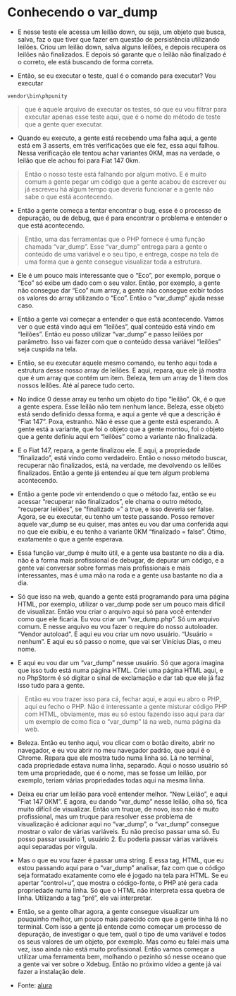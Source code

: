 # Conhecendo o var_dump

- E nesse teste ele acessa um leilão down, ou seja, um objeto que busca, salva, faz o que tiver que fazer em questão de persistência utilizando leilões. Criou um leilão down, salva alguns leilões, e depois recupera os leilões não finalizados. E depois só garante que o leilão não finalizado é o correto, ele está buscando de forma correta.

- Então, se eu executar o teste, qual é o comando para executar? Vou executar 
```
vendor\bin\phpunity
```
> que é aquele arquivo de executar os testes, só que eu vou filtrar para executar apenas esse teste aqui, que é o nome do método de teste que a gente quer executar.

- Quando eu executo, a gente está recebendo uma falha aqui, a gente está em 3 asserts, em três verificações que ele fez, essa aqui falhou. Nessa verificação ele tentou achar variantes 0KM, mas na verdade, o leilão que ele achou foi para Fiat 147 0km. 

> Então o nosso teste está falhando por algum motivo. E é muito comum a gente pegar um código que a gente acabou de escrever ou já escreveu há algum tempo que deveria funcionar e a gente não sabe o que está acontecendo.

- Então a gente começa a tentar encontrar o bug, esse é o processo de depuração, ou de debug, que é para encontrar o problema e entender o que está acontecendo. 

> Então, uma das ferramentas que o PHP fornece é uma função chamada “var_dump”. Esse “var_dump” entrega para a gente o conteúdo de uma variável e o seu tipo, e entrega, cospe na tela de uma forma que a gente consegue visualizar toda a estrutura.

- Ele é um pouco mais interessante que o “Eco”, por exemplo, porque o “Eco” só exibe um dado com o seu valor. Então, por exemplo, a gente não consegue dar “Eco” num array, a gente não consegue exibir todos os valores do array utilizando o “Eco”. Então o “var_dump” ajuda nesse caso.

- Então a gente vai começar a entender o que está acontecendo. Vamos ver o que está vindo aqui em “leilões”, qual conteúdo está vindo em “leilões”. Então eu posso utilizar “var_dump” e passo leilões por parâmetro. Isso vai fazer com que o conteúdo dessa variável “leilões” seja cuspida na tela.

- Então, se eu executar aquele mesmo comando, eu tenho aqui toda a estrutura desse nosso array de leilões. E aqui, repara, que ele já mostra que é um array que contém um item. Beleza, tem um array de 1 item dos nossos leilões. Até aí parece tudo certo.

- No índice 0 desse array eu tenho um objeto do tipo “leilão”. Ok, é o que a gente espera. Esse leilão não tem nenhum lance. Beleza, esse objeto está sendo definido dessa forma, e aqui a gente vê que a descrição é “Fiat 147”. Poxa, estranho. Não é esse que a gente está esperando. A gente está a variante, que foi o objeto que a gente montou, foi o objeto que a gente definiu aqui em “leilões” como a variante não finalizada.

- E o Fiat 147, repara, a gente finalizou ele. E aqui, a propriedade “finalizado”, está vindo como verdadeiro. Então o nosso método buscar, recuperar não finalizados, está, na verdade, me devolvendo os leilões finalizados. Então a gente já entendeu aí que tem algum problema acontecendo.

- Então a gente pode vir entendendo o que o método faz, então se eu acessar “recuperar não finalizados”, ele chama o outro método, “recuperar leilões”, se “finalizado =” a true, e isso deveria ser false. Agora, se eu executar, eu tenho um teste passando. Posso remover aquele var_dump se eu quiser, mas antes eu vou dar uma conferida aqui no que ele exibiu, e eu tenho a variante 0KM “finalizado = false”. Ótimo, exatamente o que a gente esperava.

- Essa função var_dump é muito útil, e a gente usa bastante no dia a dia. não é a forma mais profissional de debugar, de depurar um código, e a gente vai conversar sobre formas mais profissionais e mais interessantes, mas é uma mão na roda e a gente usa bastante no dia a dia.

- Só que isso na web, quando a gente está programando para uma página HTML, por exemplo, utilizar o var_dump pode ser um pouco mais difícil de visualizar. Então vou criar o arquivo aqui só para você entender como que ele ficaria. Eu vou criar um “var_dump.php”. Só um arquivo comum. E nesse arquivo eu vou fazer o require do nosso autoloader. “Vendor autoload”. E aqui eu vou criar um novo usuário. “Usuário = nenhum”. E aqui eu só passo o nome, que vai ser Vinícius Dias, o meu nome.

- E aqui eu vou dar um “var_dump” nesse usuário. Só que agora imagina que isso tudo está numa página HTML. Criei uma página HTML aqui, e no PhpStorm é só digitar o sinal de exclamação e dar tab que ele já faz isso tudo para a gente.
> Então eu vou trazer isso para cá, fechar aqui, e aqui eu abro o PHP, aqui eu fecho o PHP. Não é interessante a gente misturar código PHP com HTML, obviamente, mas eu só estou fazendo isso aqui para dar um exemplo de como fica o “var_dump” lá na web, numa página da web.

- Beleza. Então eu tenho aqui, vou clicar com o botão direito, abrir no navegador, e eu vou abrir no meu navegador padrão, que aqui é o Chrome. Repara que ele mostra tudo numa linha só. Lá no terminal, cada propriedade estava numa linha, separado. Aqui o nosso usuário só tem uma propriedade, que é o nome, mas se fosse um leilão, por exemplo, teriam várias propriedades todas aqui na mesma linha.

- Deixa eu criar um leilão para você entender melhor. “New Leilão”, e aqui “Fiat 147 0KM”. E agora, eu dando “var_dump” nesse leilão, olha só, fica muito difícil de visualizar. Então um truque, de novo, isso não é muito profissional, mas um truque para resolver esse problema de visualização é adicionar aqui no “var_dump”, o “var_dump” consegue mostrar o valor de várias variáveis. Eu não preciso passar uma só. Eu posso passar usuário 1, usuário 2. Eu poderia passar várias variáveis aqui separadas por vírgula.

- Mas o que eu vou fazer é passar uma string. E essa tag, HTML, que eu estou passando aqui para o “var_dump” analisar, faz com que o código seja formatado exatamente como ele é jogado na tela para HTML. Se eu apertar “control+u”, que mostra o código-fonte, o PHP até gera cada propriedade numa linha. Só que o HTML não interpreta essa quebra de linha. Utilizando a tag “pré”, ele vai interpretar.

- Então, se a gente olhar agora, a gente consegue visualizar um pouquinho melhor, um pouco mais parecido com que a gente tinha lá no terminal. Com isso a gente já entende como começar um processo de depuração, de investigar o que tem, qual o tipo de uma variável e todos os seus valores de um objeto, por exemplo. Mas como eu falei mais uma vez, isso ainda não está muito profissional. Então vamos começar a utilizar uma ferramenta bem, molhando o pezinho só nesse oceano que a gente vai ver sobre o Xdebug. Então no próximo vídeo a gente já vai fazer a instalação dele.

- Fonte: [alura](https://cursos.alura.com.br/course/php-xdebug-profiling/task/64532)
